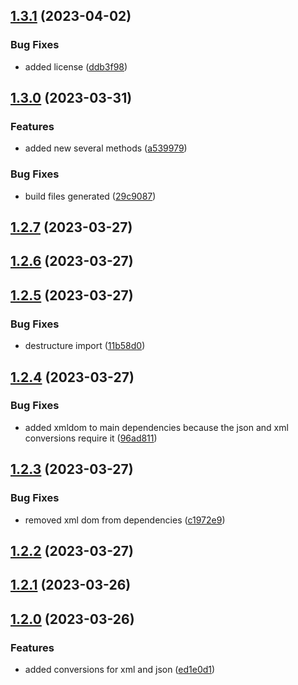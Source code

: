 

## [1.3.1](https://github.com/limitless-kode/stringify/compare/v1.3.0...v1.3.1) (2023-04-02)


### Bug Fixes

* added license ([ddb3f98](https://github.com/limitless-kode/stringify/commit/ddb3f98f1add04da86f631a04814d1f94a2baea2))

## [1.3.0](https://github.com/limitless-kode/stringify/compare/v1.2.7...v1.3.0) (2023-03-31)


### Features

* added new several methods ([a539979](https://github.com/limitless-kode/stringify/commit/a539979602671d1f39d6b295d414044eed04cd0d))


### Bug Fixes

* build files generated ([29c9087](https://github.com/limitless-kode/stringify/commit/29c908723e9008674ea71c299df62f2e542f4eae))

## [1.2.7](https://github.com/limitless-kode/stringify/compare/v1.2.6...v1.2.7) (2023-03-27)

## [1.2.6](https://github.com/limitless-kode/stringify/compare/v1.2.5...v1.2.6) (2023-03-27)

## [1.2.5](https://github.com/limitless-kode/stringify/compare/v1.2.4...v1.2.5) (2023-03-27)


### Bug Fixes

* destructure import ([11b58d0](https://github.com/limitless-kode/stringify/commit/11b58d0a3cb9e171d3d7b2fee542af3021b9ffcc))

## [1.2.4](https://github.com/limitless-kode/stringify/compare/v1.2.3...v1.2.4) (2023-03-27)


### Bug Fixes

* added xmldom to main dependencies because the json and xml conversions require it ([96ad811](https://github.com/limitless-kode/stringify/commit/96ad811025c930cf5da1d17b0faf1459cdfff5cd))

## [1.2.3](https://github.com/limitless-kode/stringify/compare/v1.2.2...v1.2.3) (2023-03-27)


### Bug Fixes

* removed xml dom from dependencies ([c1972e9](https://github.com/limitless-kode/stringify/commit/c1972e900667255b668a85adbb9acc9562821679))

## [1.2.2](https://github.com/limitless-kode/stringify/compare/v1.2.1...v1.2.2) (2023-03-27)

## [1.2.1](https://github.com/limitless-kode/stringify/compare/v1.2.0...v1.2.1) (2023-03-26)

## [1.2.0](https://github.com/limitless-kode/stringify/compare/v1.1.1...v1.2.0) (2023-03-26)


### Features

* added conversions for xml and json ([ed1e0d1](https://github.com/limitless-kode/stringify/commit/ed1e0d1747a097fcee8cca82a1bb032d166bddf3))